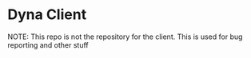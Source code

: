 # Dyna Client
NOTE: This repo is not the repository for the client. This is used for bug reporting and other stuff
